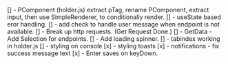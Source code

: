 [] - PComponent (holder.js) extract pTag, rename PComponent, extract input, then use SimpleRenderer, to conditionally render.
[] - useState based eror handling.
[] - add check to handle user message when endpoint is not available.
[] - Break up http requests. (Get Request Done.)
[] - GetData - Add Selection for endpoints.
[] - Add loading spinner.
[] - tabindex working in holder.js
[] - styling on console
[x] - styling toasts
[x] - notifications - fix success message text
[x] - Enter saves on keyDown.
